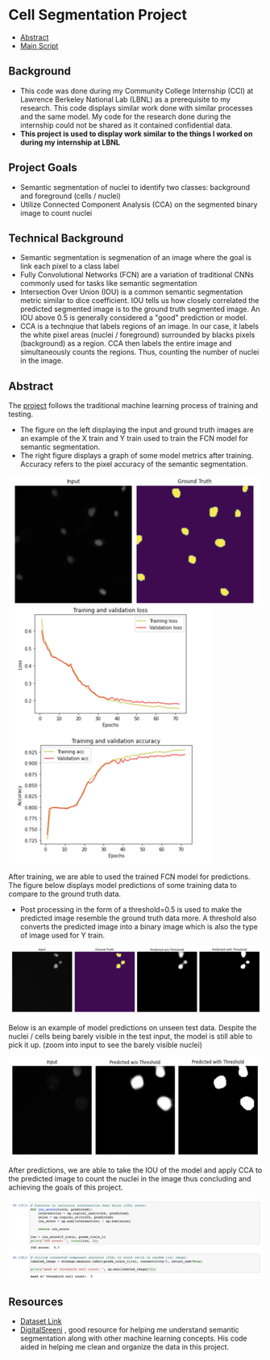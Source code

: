 # Cell Segmentation Project
- [Abstract](#abstract)
- [Main Script](/cell_segmentation.ipynb)
## Background
- This code was done during my Community College Internship (CCI) at Lawrence Berkeley National Lab (LBNL) as a prerequisite to my research. This code displays similar work done with similar processes and the same model. My code for the research done during the internship could not be shared as it contained confidential data.
- **This project is used to display work similar to the things I worked on during my internship at LBNL**
## Project Goals
- Semantic segmentation of nuclei to identify two classes: background and foreground (cells / nuclei)
- Utilize Connected Component Analysis (CCA) on the segmented binary image to count nuclei
## Technical Background
- Semantic segmentation is segmenation of an image where the goal is link each pixel to a class label
- Fully Convolutional Networks (FCN) are a variation of traditional CNNs commonly used for tasks like semantic segmentation
- Intersection Over Union (IOU) is a common semantic segmentation metric similar to dice coefficient. IOU tells us how closely correlated the predicted segmented image is to the ground truth segmented image. An IOU above 0.5 is generally considered a "good" prediction or model.
- CCA is a technqiue that labels regions of an image. In our case, it labels the white pixel areas (nuclei / foreground) surrounded by blacks pixels (background) as a region. CCA then labels the entire image and simultaneously counts the regions. Thus, counting the number of nuclei in the image.

## Abstract
The [project](/cell_segmentation.ipynb) follows the traditional machine learning process of training and testing. 
- The figure on the left displaying the input and ground truth images are an example of the X train and Y train used to train the FCN model for semantic segmentation. 
- The right figure displays a graph of some model metrics after training. Accuracy refers to the pixel accuracy of the semantic segmentation.
<p float="left">
  <img src="/imgs/xtrain_ytrain.png" width=500/>
  <img src="/imgs/model_metrics.png" width=400/>
</p>

After training, we are able to used the trained FCN model for predictions. The figure below displays model predictions of some training data to compare to the ground truth data. 
- Post processing in the form of a threshold=0.5 is used to make the predicted image resemble the ground truth data more. A threshold also converts the predicted image into a binary image which is also the type of image used for Y train. 
<img src="/imgs/X_train_Predict.png"/>

Below is an example of model predictions on unseen test data. Despite the nuclei / cells being barely visible in the test input, the model is still able to pick it up. (zoom into input to see the barely visible nuclei)

<img src="/imgs/X_test_Predict.png" height=200/>

After predictions, we are able to take the IOU of the model and apply CCA to the predicted image to count the nuclei in the image thus concluding and achieving the goals of this project. 

<img src="/imgs/simple_metrics.png"/>

## Resources
- [Dataset Link](https://www.kaggle.com/c/data-science-bowl-2018/data)
- [DigitalSreeni](https://www.youtube.com/channel/UC34rW-HtPJulxr5wp2Xa04w) , good resource for helping me understand semantic segmentation along with other machine learning concepts. His code aided in helping me clean and organize the data in this project. 
